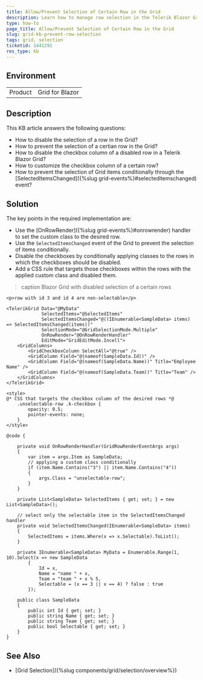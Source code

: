 ```yaml
---
title: Allow/Prevent Selection of Certain Row in the Grid
description: Learn how to manage row selection in the Telerik Blazor Grid by preventing specific rows from being selected conditionally, applying CSS rules to checkbox columns, and handling selection changes through the SelectedItemsChanged event.
type: how-to
page_title: Allow/Prevent Selection of Certain Row in the Grid
slug: grid-kb-prevent-row-selection
tags: grid, selection
ticketid: 1441291
res_type: kb
---
```


## Environment

<table>
    <tbody>
        <tr>
            <td>Product</td>
            <td>Grid for Blazor</td>
        </tr>
    </tbody>
</table>

## Description

This KB article answers the following questions:

* How to disable the selection of a row in the Grid?
* How to prevent the selection of a certian row in the Grid?
* How to disable the checkbox column of a disabled row in a Telerik Blazor Grid?
* How to customize the checkbox column of a certain row?
* How to prevent the selection of Grid items conditionally through the [SelectedItemsChanged]({%slug grid-events%}#selecteditemschanged) event?

## Solution

The key points in the required implementation are:

* Use the [OnRowRender]({%slug grid-events%}#onrowrender) handler to set the custom class to the desired row. 
* Use the `SelectedItemsChanged` event of the Grid to prevent the selection of items conditionally.
* Disable the checkboxes by conditionally applying classes to the rows in which the checkboxes should be disabled.
* Add a CSS rule that targets those checkboxes within the rows with the applied custom class and disabled them.

>caption Blazor Grid with disabled selection of a certain rows

````CSHTML
<p>row with id 3 and id 4 are non-selectable</p>

<TelerikGrid Data="@MyData"
             SelectedItems="@SelectedItems"
             SelectedItemsChanged="@((IEnumerable<SampleData> items) => SelectedItemsChanged(items))"
             SelectionMode="@GridSelectionMode.Multiple"
             OnRowRender="@OnRowRenderHandler"
             EditMode="GridEditMode.Incell">
    <GridColumns>
        <GridCheckboxColumn SelectAll="@true" />
        <GridColumn Field="@(nameof(SampleData.Id))" />
        <GridColumn Field="@(nameof(SampleData.Name))" Title="Employee Name" />
        <GridColumn Field="@(nameof(SampleData.Team))" Title="Team" />
    </GridColumns>
</TelerikGrid>

<style>
@* CSS that targets the checkbox column of the desired rows *@
    .unselectable-row .k-checkbox {
        opacity: 0.5;
        pointer-events: none;
    }
</style>

@code {
    
    private void OnRowRenderHandler(GridRowRenderEventArgs args)
    {
        var item = args.Item as SampleData;
        // applying a custom class conditionally 
        if (item.Name.Contains("3") || item.Name.Contains("4"))
        {
            args.Class = "unselectable-row";
        }
    }

    private List<SampleData> SelectedItems { get; set; } = new List<SampleData>();

    // select only the selectable item in the SelectedItemsChanged handler
    private void SelectedItemsChanged(IEnumerable<SampleData> items)
    {
        SelectedItems = items.Where(x => x.Selectable).ToList();
    }

    private IEnumerable<SampleData> MyData = Enumerable.Range(1, 10).Select(x => new SampleData
        {
            Id = x,
            Name = "name " + x,
            Team = "team " + x % 5,
            Selectable = (x == 3 || x == 4) ? false : true
        });

    public class SampleData
    {
        public int Id { get; set; }
        public string Name { get; set; }
        public string Team { get; set; }
        public bool Selectable { get; set; }
    }
}
````

## See Also

* [Grid Selection]({%slug components/grid/selection/overview%})